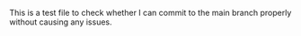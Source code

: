This is a test file to check whether I can commit to the main branch properly without causing any issues.
